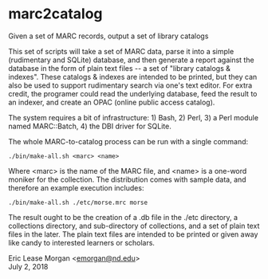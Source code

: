 # marc2catalog

Given a set of MARC records, output a set of library catalogs

This set of scripts will take a set of MARC data, parse it into a simple (rudimentary and SQLite) database, and then generate a report against the database in the form of plain text files -- a set of "library catalogs & indexes". These catalogs & indexes are intended to be printed, but they can also be used to support rudimentary search via one's text editor. For extra credit, the programer could read the underlying database, feed the result to an indexer, and create an OPAC (online public access catalog).

The system requires a bit of infrastructure: 1) Bash, 2) Perl, 3) a Perl module named MARC::Batch, 4) the DBI driver for SQLite. 

The whole MARC-to-catalog process can be run with a single command:

    ./bin/make-all.sh <marc> <name>

Where &lt;marc&gt; is the name of the MARC file, and &lt;name&gt; is a one-word moniker for the collection. The distribution comes with sample data, and therefore an example execution includes:

    ./bin/make-all.sh ./etc/morse.mrc morse
    
The result ought to be the creation of a .db file in the ./etc directory, a collections directory, and sub-directory of collections, and a set of plain text files in the later. The plain text files are intended to be printed or given away like candy to interested learners or scholars.

Eric Lease Morgan &lt;emorgan@nd.edu&gt;  
July 2, 2018

